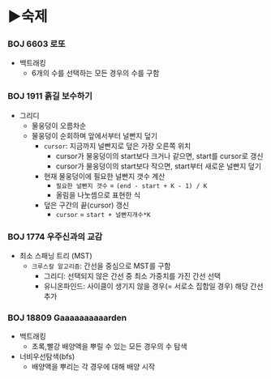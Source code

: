# ▶숙제

### BOJ 6603 로또
- 백트래킹
  - 6개의 수를 선택하는 모든 경우의 수를 구함

### BOJ 1911 흙길 보수하기
- 그리디
  - 물웅덩이 오름차순
  - 물웅덩이 순회하며 앞에서부터 널빤지 덮기
    - `cursor`: 지금까지 널빤지로 덮은 가장 오른쪽 위치
      - cursor가 물웅덩이의 start보다 크거나 같으면, start를 cursor로 갱신
      - cursor가 물웅덩이의 start보다 작으면, start부터 새로운 널빤지 덮기
    - 현재 물웅덩이에 필요한 널빤지 갯수 계산
      - `필요한 널빤지 갯수` = `(end - start + K - 1) / K`
      - 올림을 나눗셈으로 표현한 식
    - 덮은 구간의 끝(cursor) 갱신
      - `cursor` = `start + 널빤지개수*K`

### BOJ 1774 우주신과의 교감
- 최소 스패닝 트리 (MST)
  - `크루스칼 알고리즘`: 간선을 중심으로 MST를 구함
    - 그리디: 선택되지 않은 간선 중 최소 가중치를 가진 간선 선택
    - 유니온파인드: 사이클이 생기지 않을 경우(= 서로소 집합일 경우) 해당 간선 추가

### BOJ 18809 Gaaaaaaaaaarden
- 백트래킹 
  - 초록,빨강 배양액을 뿌릴 수 있는 모든 경우의 수 탐색
- 너비우선탐색(bfs)
  - 배양액을 뿌리는 각 경우에 대해 배양 시작

### 

### 

### 

### 
